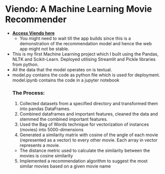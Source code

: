 # Viendo: A Machine Learning Movie Recommender 
- **[Access Viendo here](https://viendo-movie-recommender-bnulati3xkdeugqxvl6rhe.streamlit.app/)**
  - You might need to wait till the app builds since this is a demonstration of the recommendation model and hence the web app might not be stable. 
- This is my first Machine Learning project which I built using the Pandas, NLTK and Scikit-Learn. Deployed utilising Streamlit and Pickle libraries from python.
- All the data that the model operates on is textual.
- model.py contains the code as python file which is used for deployment. model.ipynb contains the code in a jupyter notebook
  ### The Process:
  1. Collected datasets from a specified directory and transformed them into pandas DataFrames.
  2. Combined dataframes and important features, cleaned the data and stemmed the combined important features.
  3. Used the Bag of Words technique for vectorization of instances (movies) into 5000-dimensions
  4. Generated a similarity matrix with cosine of the angle of each movie (represented as a vector) to every other movie. Each array in vector represents a movie.
  - The distance metric used to calculate the similarity between the movies is cosine similarity
  5. Implemented a recommendation algorithm to suggest the most similar movies based on a given movie name
